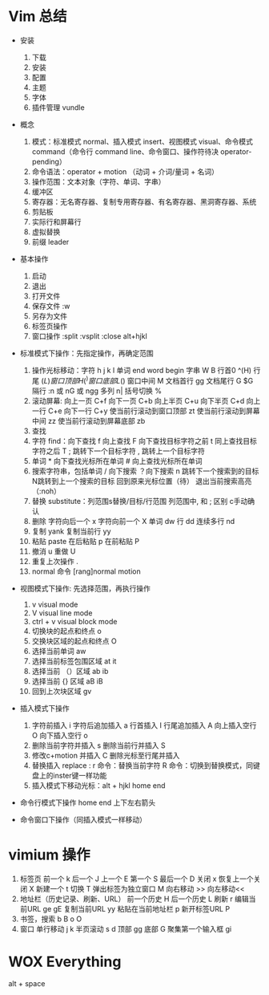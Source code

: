 # Vim 总结

- 安装
  1. 下载
  2. 安装
  3. 配置
  4. 主题
  5. 字体
  6. 插件管理 vundle

- 概念
  1. 模式：标准模式 normal、插入模式 insert、视图模式 visual、命令模式 command（命令行 command line、命令窗口、操作符待决 operator-pending）
  2. 命令语法：operator + motion （动词 + 介词/量词 + 名词）
  3. 操作范围：文本对象（字符、单词、字串）
  4. 缓冲区
  5. 寄存器：无名寄存器、复制专用寄存器、有名寄存器、黑洞寄存器、系统
  6. 剪贴板
  7. 实际行和屏幕行
  8. 虚拟替换
  9. 前缀 leader

- 基本操作
  1.  启动
  2.  退出
  3.  打开文件
  4.  保存文件 :w
  5.  另存为文件
  6.  标签页操作
  7.  窗口操作 :split :vsplit :close alt+hjkl

- 标准模式下操作：先指定操作，再确定范围
  1. 操作光标移动：字符 h j k l 单词 end word begin 字串 W B 行首0 ^(H) 行尾 $(L) 窗口顶部 H(^) 窗口底部 L($) 窗口中间 M 文档首行 gg 文档尾行 G $G 隔行 :n 或 nG 或 ngg 多列 n| 括号切换 % 
  2. 滚动屏幕: 向上一页 C+f 向下一页 C+b 向上半页 C+u 向下半页 C+d 向上一行 C+e 向下一行 C+y 使当前行滚动到窗口顶部 zt 使当前行滚动到屏幕中间 zz 使当前行滚动到屏幕底部 zb
  3. 查找
  4. 字符 find：向下查找 f 向上查找 F 向下查找目标字符之前 t 同上查找目标字符之后 T ; 跳转下一个目标字符 , 跳转上一个目标字符
  5. 单词 * 向下查找光标所在单词 # 向上查找光标所在单词
  6. 搜索字符串，包括单词 / 向下搜索 ？向下搜索 n 跳转下一个搜索到的目标 N跳转到上一个搜索的目标 回到原来光标位置（待） 退出当前搜索高亮（:noh）
  7.  替换 substitute：列范围s替换/目标/行范围 列范围中, 和 ; 区别 c手动确认
  8.  删除 字符向后一个 x 字符向前一个 X 单词 dw 行 dd 连续多行 nd
  9.  复制 yank 复制当前行 yy
  10. 粘贴 paste 在后粘贴 p 在前粘贴 P
  11. 撤消 u  重做 U
  12. 重复上次操作 .
  13. normal 命令 [rang]normal motion
  
- 视图模式下操作: 先选择范围，再执行操作
  1.  v visual mode
  2.  V visual line mode
  3.  ctrl + v visual block mode 
  4.  切换块的起点和终点 o
  5.  交换块区域的起点和终点 O
  6.  选择当前单词 aw
  7.  选择当前标签包围区域 at it
  8.  选择当前 （）区域 ab ib
  9.  选择当前 {} 区域 aB iB
  10. 回到上次块区域 gv

- 插入模式下操作
  1.  字符前插入 i 字符后追加插入 a 行首插入 I 行尾追加插入 A 向上插入空行 O 向下插入空行 o
  2.  删除当前字符并插入 s 删除当前行并插入 S
  3.  修改c+motion 并插入 C 删除光标至行尾并插入
  4.  替换插入 replace : r 命令：替换当前字符  R 命令：切换到替换模式，同键盘上的inster键一样功能
  5.  插入模式下移动光标：alt + hjkl home end

- 命令行模式下操作 home end 上下左右箭头
- 命令窗口下操作（同插入模式一样移动）


# vimium 操作

1. 标签页
  前一个 k 后一个 J 上一个 E 第一个 S 最后一个 D 关闭 x 恢复上一个关闭 X 新建一个 t 切换 T 弹出标签为独立窗口 M 向右移动 >> 向左移动<<
1. 地址栏（历史记录、刷新、URL）
  前一个历史 H 后一个历史 L 刷新 r 编辑当前URL ge gE 复制当前URL yy 粘贴在当前地址栏 p 新开标签URL P
1. 书签，搜索
  b B o O
1. 窗口
单行移动 j k    半页滚动 s d   顶部 gg 底部 G 聚集第一个输入框 gi

# WOX Everything
alt + space